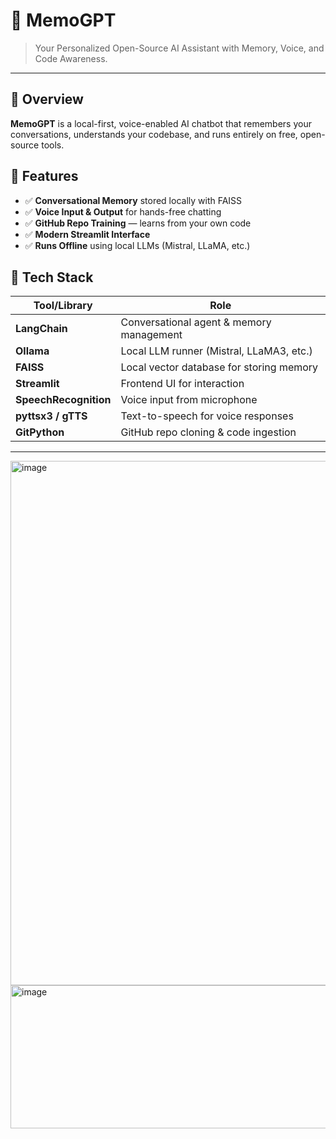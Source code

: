 # 🧠 MemoGPT

> Your Personalized Open-Source AI Assistant with Memory, Voice, and Code Awareness.

---

## 🚀 Overview

**MemoGPT** is a local-first, voice-enabled AI chatbot that remembers your conversations, understands your codebase, and runs entirely on free, open-source tools.

## 🌟 Features

- ✅ **Conversational Memory** stored locally with FAISS  
- ✅ **Voice Input & Output** for hands-free chatting  
- ✅ **GitHub Repo Training** — learns from your own code  
- ✅ **Modern Streamlit Interface**  
- ✅ **Runs Offline** using local LLMs (Mistral, LLaMA, etc.)



## 🧰 Tech Stack

| Tool/Library         | Role                                         |
|----------------------|----------------------------------------------|
| **LangChain**        | Conversational agent & memory management     |
| **Ollama**           | Local LLM runner (Mistral, LLaMA3, etc.)     |
| **FAISS**            | Local vector database for storing memory     |
| **Streamlit**        | Frontend UI for interaction                  |
| **SpeechRecognition**| Voice input from microphone                  |
| **pyttsx3 / gTTS**   | Text-to-speech for voice responses           |
| **GitPython**        | GitHub repo cloning & code ingestion         |

---
<img width="1887" height="839" alt="image" src="https://github.com/user-attachments/assets/a3d4bd9d-3d19-4257-a74b-5cfa0d15b2e9" />

<img width="1671" height="229" alt="image" src="https://github.com/user-attachments/assets/7a4d5295-0da0-47f8-9534-4eff282c1607" />



